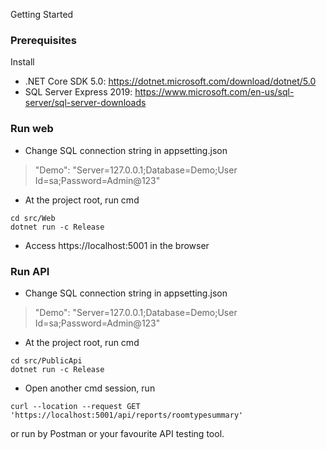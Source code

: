Getting Started

### Prerequisites
Install
- .NET Core SDK 5.0: https://dotnet.microsoft.com/download/dotnet/5.0
- SQL Server Express 2019: https://www.microsoft.com/en-us/sql-server/sql-server-downloads

### Run web
- Change SQL connection string in appsetting.json
> "Demo": "Server=127.0.0.1;Database=Demo;User Id=sa;Password=Admin@123"

- At the project root, run cmd 

`cd src/Web`  
`dotnet run -c Release`

 - Access https://localhost:5001 in the browser

 ### Run API

 - Change SQL connection string in appsetting.json
> "Demo": "Server=127.0.0.1;Database=Demo;User Id=sa;Password=Admin@123"

- At the project root, run cmd 

`cd src/PublicApi `  
`dotnet run -c Release`

 - Open another cmd session, run
 ```
curl --location --request GET 'https://localhost:5001/api/reports/roomtypesummary'
 ```
or run by Postman or your favourite API testing tool.
